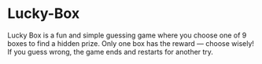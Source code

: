 # Lucky-Box
Lucky Box is a fun and simple guessing game where you choose one of 9 boxes to find a hidden prize. Only one box has the reward — choose wisely! If you guess wrong, the game ends and restarts for another try.
